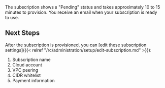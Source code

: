 The subscription shows a "Pending" status and takes approximately 10 to 15 minutes to provision.
You receive an email when your subscription is ready to use.

## Next Steps

After the subscription is provisioned, you can [edit these subscription settings]({{< relref "/rc/administration/setup/edit-subscription.md" >}}):

1. Subscription name
1. Cloud account
1. VPC peering
1. CIDR whitelist
1. Payment information